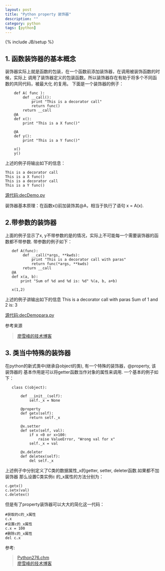 ```yaml
---
layout: post
title: "Python property 装饰器"
description: ""
category: python
tags: [python]
---
```

{% include JB/setup %}

## 1. 函数装饰器的基本概念
装饰器实际上就是函数的包装，在一个函数前添加装饰器，在调用被装饰函数的时候，实际上
调用了装饰器定义的包装函数。所以装饰器存在有助于将多个不同函数的共同代码，被最大化
的复用。
下面是一个装饰器的例子：  
        
        def A( func ):
            def __call():
                print "This is a decorator call"
                return func()
            return __call
        @A
        def x():
            print "This is a X func()"
        
        @A
        def y():
            print "This is a Y func()"
            
        x()
        y()
        
上述的例子将输出如下的信息：

    This is a decorator call
    This is a X func()
    This is a decorator call
    This is a Y func()
    
[源代码:decDemo.py](\assets\src\decDemo.py)

装饰器基本原理：在函数x()前加装饰其@A，相当于执行了语句 x = A(x).

## 2.带参数的装饰器

上面的例子显示了x, y不带参数的是的情况，实际上不可能每一个需要装饰器的函数都不带参数.
带参数的例子如下：

       def A(func):
            def __call(*args, **kwds):
                print "This is a decorator call with paras"
                return func(*args, **kwds)
            return __call
       @A
       def x(a, b):
           print "Sum of %d and %d is: %d" %(a, b, a+b)
        
       x(1,2)

上述的例子讲输出如下的信息
    This is a decorator call with paras
    Sum of 1 and 2 is: 3
    
[源代码:decDemopara.py](\assets\src\decDemopara.py)

参考来源
>[廖雪峰的技术博客](http://www.liaoxuefeng.com/wiki/0014316089557264a6b348958f449949df42a6d3a2e542c000/0014318435599930270c0381a3b44db991cd6d858064ac0000)

## 3. 类当中特殊的装饰器
在python的新式类中(继承自object的类), 有一个特殊的装饰器，@property, 该装饰器的
基本作用是可以将getter函数当作对象的属性来调用.
一个基本的例子如下：

       class C(object):
       
           def __init__(self):
               self._x = None
           
           @property
           def getx(self):
               return self._x
           
           @x.setter
           def setx(self, val):
               if x <0 or x>100:
                   raise ValueError, "Wrong val for x"
               self._x = val
           
           @x.deleter
           def deletex(self):
               del self._x

上述例子中分别定义了C类的数据属性_x的getter, setter, deleter函数.如果都不加装饰器
那么设置C类实例c 的_x属性的方法分别为：
 
    c.getx()
    c.setx(val)
    c.deletex()

但是有了property装饰器可以大大的简化这一代码：
    
    #获取的c的_x属性
    c.x
    #设置c的_x属性
    c.x = 100
    #删除c的_x属性
    del c.x

参考:  
>[Python276.chm](\assets\python276.chm)  
>[廖雪峰的技术博客](http://www.liaoxuefeng.com/wiki/0014316089557264a6b348958f449949df42a6d3a2e542c000/00143186781871161bc8d6497004764b398401a401d4cce000)
    
           